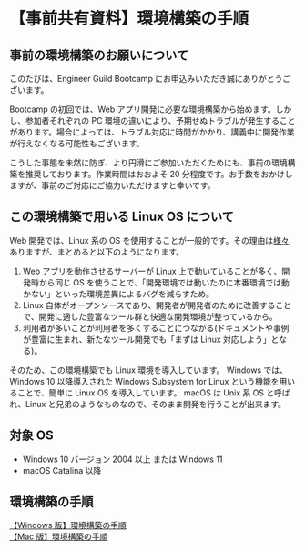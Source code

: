 # 【事前共有資料】環境構築の手順

## 事前の環境構築のお願いについて

このたびは、Engineer Guild Bootcamp にお申込みいただき誠にありがとうございます。

Bootcamp の初回では、Web アプリ開発に必要な環境構築から始めます。しかし、参加者それぞれの PC 環境の違いにより、予期せぬトラブルが発生することがあります。場合によっては、トラブル対応に時間がかかり、講義中に開発作業が行えなくなる可能性もございます。

こうした事態を未然に防ぎ、より円滑にご参加いただくためにも、事前の環境構築を推奨しております。作業時間はおおよそ 20 分程度です。お手数をおかけしますが、事前のご対応にご協力いただけますと幸いです。

## この環境構築で用いる Linux OS について

Web 開発では、Linux 系の OS を使用することが一般的です。その理由は[様々](https://chatgpt.com/share/688c1e4a-b4ec-8013-b5c2-03218be99ad1)ありますが、まとめると以下のようになります。

1. Web アプリを動作させるサーバーが Linux 上で動いていることが多く、開発時から同じ OS を使うことで、「開発環境では動いたのに本番環境では動かない」といった環境差異によるバグを減らすため。
2. Linux 自体がオープンソースであり、開発者が開発者のために改善することで、開発に適した豊富なツール群と快適な開発環境が整っているから。
3. 利用者が多いことが利用者を多くすることにつながる(ドキュメントや事例が豊富に生まれ、新たなツール開発でも「まずは Linux 対応しよう」となる)。

そのため、この環境構築でも Linux 環境を導入しています。
Windows では、Windows 10 以降導入された Windows Subsystem for Linux という機能を用いることで、簡単に Linux OS を導入しています。
macOS は Unix 系 OS と呼ばれ、Linux と兄弟のようなものなので、そのまま開発を行うことが出来ます。

## 対象 OS

- Windows 10 バージョン 2004 以上 または Windows 11
- macOS Catalina 以降

## 環境構築の手順

[【Windows 版】環境構築の手順](./【Windows版】環境構築の手順.md)  
[【Mac 版】環境構築の手順](./【Mac版】環境構築の手順.md)
